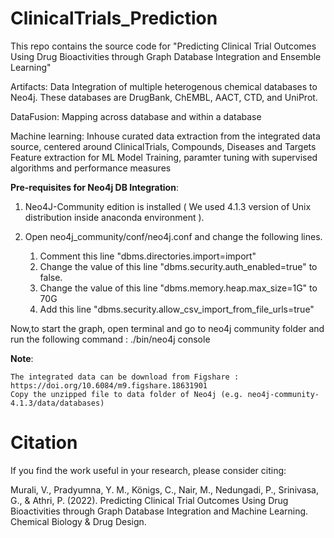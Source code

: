# ClinicalTrials_Prediction



This repo contains the source code for "Predicting Clinical Trial Outcomes Using Drug Bioactivities through Graph Database Integration and Ensemble Learning"

Artifacts:
    Data Integration of multiple heterogenous chemical databases to Neo4j.
    These databases are DrugBank, ChEMBL, AACT, CTD, and UniProt.

DataFusion: 
    Mapping across database and within a database 

Machine learning:
    Inhouse curated data extraction from the integrated data source, centered around ClinicalTrials, Compounds, Diseases and Targets
    Feature extraction for ML
    Model Training, paramter tuning with supervised algorithms and performance measures

**Pre-requisites for Neo4j DB Integration**: 

1. Neo4J-Community edition is installed ( We used 4.1.3 version of Unix distribution inside anaconda environment ).

2. Open neo4j_community/conf/neo4j.conf and change the following lines.

    1. Comment this line "dbms.directories.import=import"
    2. Change the value of this line "dbms.security.auth_enabled=true" to false.
    3. Change the value of this line "dbms.memory.heap.max_size=1G" to 70G
    4. Add this line "dbms.security.allow_csv_import_from_file_urls=true"

Now,to start the graph, open terminal and go to neo4j community folder and run the following command : ./bin/neo4j console 


**Note**:  

    The integrated data can be download from Figshare : https://doi.org/10.6084/m9.figshare.18631901     
    Copy the unzipped file to data folder of Neo4j (e.g. neo4j-community-4.1.3/data/databases)
	

# Citation

If you find the work useful in your research, please consider citing:

Murali, V., Pradyumna, Y. M., Königs, C., Nair, M., Nedungadi, P., Srinivasa, G., & Athri, P. (2022). Predicting Clinical Trial Outcomes Using Drug Bioactivities through Graph Database Integration and Machine Learning. Chemical Biology & Drug Design.
